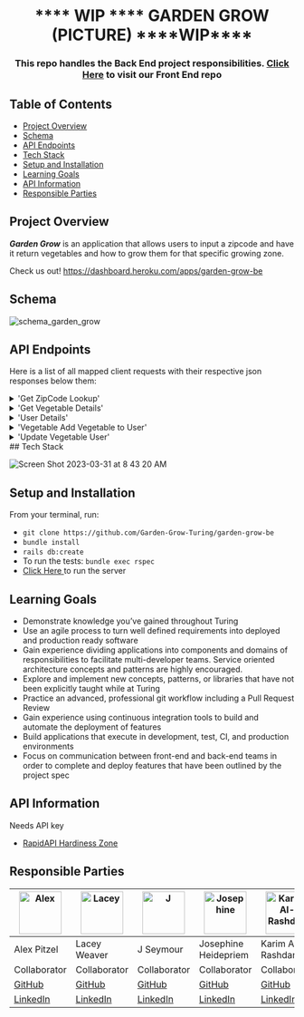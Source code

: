 <h1 align="center">
  **** WIP **** GARDEN GROW (PICTURE) ****WIP****
</h1>

<!-- <p align="center">
  <img width="600" src="https://wp.en.aleteia.org/wp-content/uploads/sites/2/2018/05/web3-mediterranean-food-middle-eastern-food-israeli-dishes-falafel-hummus-pita-bread-shutterstock.jpg?w=640&crop=1">
</p> -->

<h3 align="center">This repo handles the Back End project responsibilities. <a href="https://github.com/Garden-Grow-Turing/garden-grow-fe">Click Here</a> to visit our Front End repo
</h3>

## Table of Contents

- [Project Overview](#project-overview)
- [Schema](#schema)
- [API Endpoints](#api-endpoints)
- [Tech Stack](#tech-stack)
- [Setup and Installation](#setup-and-installation)
- [Learning Goals](#learning-goals)
- [API Information](#api-information)
- [Responsible Parties](#responsible-parties)

## Project Overview

**_Garden Grow_** is an application that allows users to input a zipcode and have it return vegetables and how to grow them for that specific growing zone.



Check us out! https://dashboard.heroku.com/apps/garden-grow-be

## Schema
<p align="center">
 
 ![schema_garden_grow](https://user-images.githubusercontent.com/108754743/228678001-83af09a1-6e3a-47db-8ce3-371d81c65787.png)

</p>

## API Endpoints
Here is a list of all mapped client requests with their respective json responses below them:
<details>
<summary> 'Get ZipCode Lookup' </summary>
<br>
  
 https://documenter.getpostman.com/view/25530798/2s93RRxu6h
  
 </details>
 
<details>
<summary> 'Get Vegetable Details' </summary>
<br>
  
  https://documenter.getpostman.com/view/25530798/2s93RRxu6h

</details>
  
<details>
<summary> 'User Details' </summary>
<br> 
 
   https://documenter.getpostman.com/view/25530798/2s93RRxu6h

 </details> 
 
 <details>
<summary> 'Vegetable Add Vegetable to User' </summary>
<br> 
 
   https://documenter.getpostman.com/view/25530798/2s93RRxu6h

 </details> 
 
 <details>
<summary> 'Update Vegetable User' </summary>
<br> 
 
   https://documenter.getpostman.com/view/25530798/2s93RRxu6h

 </details> 
## Tech Stack

![Screen Shot 2023-03-31 at 8 43 20 AM](https://user-images.githubusercontent.com/108754743/229152857-f0dd43ea-be9e-4e42-9d00-3a1108f88f1a.png)


## Setup and Installation

From your terminal, run:
- ```git clone https://github.com/Garden-Grow-Turing/garden-grow-be```
- ```bundle install```
- ```rails db:create```
- To run the tests: ```bundle exec rspec```
- <a href= "https://dashboard.heroku.com/apps/garden-grow-be"> Click Here </a>to run the server



## Learning Goals
* Demonstrate knowledge you’ve gained throughout Turing
* Use an agile process to turn well defined requirements into deployed and production ready software
* Gain experience dividing applications into components and domains of responsibilities to facilitate multi-developer teams. Service oriented architecture concepts and patterns are highly encouraged.
* Explore and implement new concepts, patterns, or libraries that have not been explicitly taught while at Turing
* Practice an advanced, professional git workflow including a Pull Request Review
* Gain experience using continuous integration tools to build and automate the deployment of features
* Build applications that execute in development, test, CI, and production environments
* Focus on communication between front-end and back-end teams in order to complete and deploy features that have been outlined by the project spec


## API Information

Needs API key
- <a href= "https://rapidapi.com/fireside-worldwide-fireside-worldwide-default/api/plant-hardiness-zone/details">RapidAPI Hardiness Zone </a> 



## Responsible Parties

| [<img alt="Alex" width="75" src="https://media.licdn.com/dms/image/D5603AQE9VAFrq48zFQ/profile-displayphoto-shrink_400_400/0/1667243056469?e=1685577600&v=beta&t=z08ntx1YPKq0URRaTFnUbgpC79SSKFZoVthmX9M25Fs"/>]((https://www.linkedin.com/in/alex-pitzel-231619235/)) | [<img alt="Lacey" width="75" src="https://media.licdn.com/dms/image/D5635AQGZ0m5EG6d4jA/profile-framedphoto-shrink_200_200/0/1676492118517?e=1680562800&v=beta&t=9MggGQRjDVKE5Q8-TIfzBjsNUusGxO8GTxW9yR0MZmw"/>](https://www.linkedin.com/in/lacey-weaver-be-dev/) | [<img alt="J" width="75" src="https://media.licdn.com/dms/image/D5635AQEoWXwAS3Yiww/profile-framedphoto-shrink_200_200/0/1678989850536?e=1680562800&v=beta&t=CCWAlbcWeEW_W8nmeeQ-QQ9ncRY3Y0EOBwdc09gNQ7Y"/>](https://www.linkedin.com/in/j-seymour/) | [<img alt="Josephine" width="75" src="https://media.licdn.com/dms/image/D5635AQGDeI5Jdx1r7g/profile-framedphoto-shrink_200_200/0/1676510419716?e=1680562800&v=beta&t=gn5si_3jgNQnqSGlJo35u-OhiODX8KMCJEzjn17iE8c"/>](https://www.linkedin.com/in/josephine-heidepriem/) | [<img alt="Karim Al-Rashdan" width="75" src="https://media.licdn.com/dms/image/D5635AQGrnDrNSWgZAw/profile-framedphoto-shrink_200_200/0/1679215552764?e=1680562800&v=beta&t=D8dsLB4toLqM98gpK68cmYSiibRLjxBGQY_zkB2MIhg"/>](https://www.linkedin.com/in/karimal-rashdan/) | [<img alt="Rae" width="75" src="https://media.licdn.com/dms/image/D5635AQEDlgEj_TD6pA/profile-framedphoto-shrink_200_200/0/1679348882194?e=1680562800&v=beta&t=eZLys6B11z-my5yN8bmRhuYTfEBssed_LarUoFS30dw"/>](https://www.linkedin.com/in/rae-gebhart/) |  [<img alt="Ciera" width="75" src="https://media.licdn.com/dms/image/D5635AQFGFAW8RS2bWQ/profile-framedphoto-shrink_400_400/0/1677874868240?e=1680728400&v=beta&t=mB12KN52iH1ohuZnnEoGGxcnESRFUCzOAZ-gpKL1ijM"/>](https://www.linkedin.com/in/ciera-muniz/) |
| ------------------ | ------------ | -------------- | ----------- | -------------- | ----------- |  ----------- |
| Alex Pitzel | Lacey Weaver | J Seymour | Josephine Heidepriem | Karim Al-Rashdan | Rae Gebhart |  Ciera Muniz |
| Collaborator | Collaborator | Collaborator | Collaborator | Collaborator | Collaborator |  Collaborator |
| [GitHub](https://github.com/pitzelalex) | [GitHub](https://github.com/jlweave) | [GitHub](https://github.com/JustJakeSeymour) | [GitHub](https://github.com/jheidepriem) | [GitHub](https://github.com/KarimAl-Rashdan) | [GitHub](https://github.com/rae-107) |  [GitHub](https://github.com/cieragrace) |
| [LinkedIn](https://www.linkedin.com/in/alex-pitzel-231619235/) |  [LinkedIn](https://www.linkedin.com/in/lacey-weaver-be-dev/) | [LinkedIn](https://www.linkedin.com/in/j-seymour/) | [LinkedIn](https://www.linkedin.com/in/josephine-heidepriem/) | [LinkedIn](https://www.linkedin.com/in/karimal-rashdan/) | [LinkedIn](https://www.linkedin.com/in/rae-gebhart/) |  [LinkedIn](https://www.linkedin.com/in/ciera-muniz/) |
